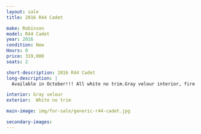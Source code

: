 ```yaml
---
layout: sale
title: 2016 R44 Cadet

make: Robinson
model: R44 Cadet
year: 2016
condition: New
Hours: 0
price: 319,000
seats: 2

short-description: 2016 R44 Cadet
long-description: |
  Available in October!!! All white no trim.Gray velour interior, fire ext, heated pitot, Bubble windows, air conditioned, Vertical compass, art horiz, GTR225B com, GTX327 transponder w/mode c, 406 ELT.

interior: Gray velour
exterior:  White no trim

main-image: img/for-sale/generic-r44-cadet.jpg

secondary-images:
---
```


